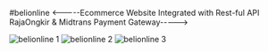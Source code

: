 #belionline
<-----Ecommerce Website Integrated with Rest-ful API RajaOngkir & Midtrans Payment Gateway----->

![belionline 1](https://user-images.githubusercontent.com/79618314/113013948-5dd87e80-91a6-11eb-801e-ac8d565b0b33.png)
![belionline 2](https://user-images.githubusercontent.com/79618314/113013939-5add8e00-91a6-11eb-91d0-d60d87d5b6bd.png)
![belionline 3](https://user-images.githubusercontent.com/79618314/113013945-5ca75180-91a6-11eb-836e-5be46343923b.png)
